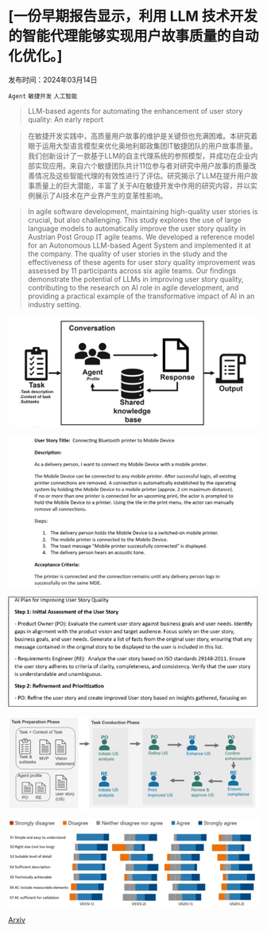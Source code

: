 # [一份早期报告显示，利用 LLM 技术开发的智能代理能够实现用户故事质量的自动化优化。]

发布时间：2024年03月14日

`Agent` `敏捷开发` `人工智能`

> LLM-based agents for automating the enhancement of user story quality: An early report

> 在敏捷开发实践中，高质量用户故事的维护是关键但也充满困难。本研究着眼于运用大型语言模型来优化奥地利邮政集团IT敏捷团队的用户故事质量。我们创新设计了一款基于LLM的自主代理系统的参照模型，并成功在企业内部实现应用。来自六个敏捷团队共计11位参与者对研究中用户故事的质量改善情况及这些智能代理的有效性进行了评估。研究揭示了LLM在提升用户故事质量上的巨大潜能，丰富了关于AI在敏捷开发中作用的研究内容，并以实例展示了AI技术在产业界产生的变革性影响。

> In agile software development, maintaining high-quality user stories is crucial, but also challenging. This study explores the use of large language models to automatically improve the user story quality in Austrian Post Group IT agile teams. We developed a reference model for an Autonomous LLM-based Agent System and implemented it at the company. The quality of user stories in the study and the effectiveness of these agents for user story quality improvement was assessed by 11 participants across six agile teams. Our findings demonstrate the potential of LLMs in improving user story quality, contributing to the research on AI role in agile development, and providing a practical example of the transformative impact of AI in an industry setting.

![一份早期报告显示，利用 LLM 技术开发的智能代理能够实现用户故事质量的自动化优化。](../../../paper_images/2403.09442/framework.png)

![一份早期报告显示，利用 LLM 技术开发的智能代理能够实现用户故事质量的自动化优化。](../../../paper_images/2403.09442/An_example_user_story_for_the_Mobile_Delivery_project.png)

![一份早期报告显示，利用 LLM 技术开发的智能代理能够实现用户故事质量的自动化优化。](../../../paper_images/2403.09442/A_portion_of_AI_plan.png)

![一份早期报告显示，利用 LLM 技术开发的智能代理能够实现用户故事质量的自动化优化。](../../../paper_images/2403.09442/ALAS_implementation.png)

![一份早期报告显示，利用 LLM 技术开发的智能代理能够实现用户故事质量的自动化优化。](../../../paper_images/2403.09442/ratings_of_7_quality_statements.png)

[Arxiv](https://arxiv.org/abs/2403.09442)